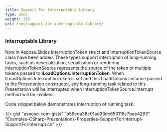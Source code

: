 ```yaml
---
title: Support For Interruptable Library
type: docs
weight: 150
url: /net/support-for-interruptable-library/
---
```


### **Interruptable Library**
Now in Aspose.Slides InterruptionToken struct and InterruptionTokenSource class have been added. These types support interruption of long-running tasks, such as deserialization, serialization or rendering. InterruptionTokenSource represents the source of the token or multiple tokens passed to **ILoadOptions.InterruptionToken**. When ILoadOptions.InterruptionToken is set and this LoadOptions instance passed to the Presentation constructor, any long-running task related to this Presentation will be interrupted when InterruptionTokenSource.Interrupt method will be invoked.

Code snippet below demonstrates interruption of running task.

{{< gist "aspose-com-gists" "a56eda38c01ad33dc653116c7bae4293" "Examples-CSharp-Presentations-Properties-SupportForInterrupt-SupportForInterrupt.cs" >}}

